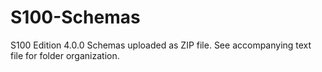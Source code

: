 # S100-Schemas
S100 Edition 4.0.0 Schemas uploaded as ZIP file.  See accompanying text file for folder organization.

